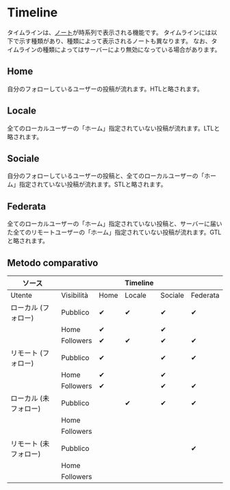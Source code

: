 # Timeline
タイムラインは、[ノート](./note)が時系列で表示される機能です。 タイムラインには以下で示す種類があり、種類によって表示されるノートも異なります。 なお、タイムラインの種類によってはサーバーにより無効になっている場合があります。

## Home
自分のフォローしているユーザーの投稿が流れます。HTLと略されます。

## Locale
全てのローカルユーザーの「ホーム」指定されていない投稿が流れます。LTLと略されます。

## Sociale
自分のフォローしているユーザーの投稿と、全てのローカルユーザーの「ホーム」指定されていない投稿が流れます。STLと略されます。

## Federata
全てのローカルユーザーの「ホーム」指定されていない投稿と、サーバーに届いた全てのリモートユーザーの「ホーム」指定されていない投稿が流れます。GTLと略されます。

## Metodo comparativo
| ソース          |            |      | Timeline |         |          |
| ------------ | ---------- | ---- | -------- | ------- | -------- |
| Utente       | Visibilità | Home | Locale   | Sociale | Federata |
| ローカル (フォロー)  | Pubblico   | ✔    | ✔        | ✔       | ✔        |
|              | Home       | ✔    |          | ✔       |          |
|              | Followers  | ✔    | ✔        | ✔       | ✔        |
| リモート (フォロー)  | Pubblico   | ✔    |          | ✔       | ✔        |
|              | Home       | ✔    |          | ✔       |          |
|              | Followers  | ✔    |          | ✔       | ✔        |
| ローカル (未フォロー) | Pubblico   |      | ✔        | ✔       | ✔        |
|              | Home       |      |          |         |          |
|              | Followers  |      |          |         |          |
| リモート (未フォロー) | Pubblico   |      |          |         | ✔        |
|              | Home       |      |          |         |          |
|              | Followers  |      |          |         |          |
